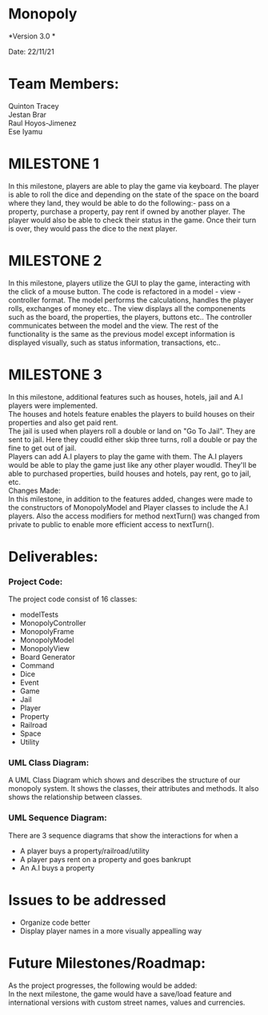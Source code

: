 # Monopoly

*Version 3.0 *

Date: 22/11/21

# Team Members:
Quinton Tracey  
Jestan Brar  
Raul Hoyos-Jimenez  
Ese Iyamu

# MILESTONE 1
In this milestone, players are able to play the game via keyboard. The player is able to roll the dice and depending on the state of the space on the board where they land, they would be able to do the following:- pass on a property, purchase a property, pay rent if owned by another player. The player would also be able to check their status in the game. Once their turn is over, they would pass the dice to the next player.

# MILESTONE 2
In this milestone, players utilize the GUI to play the game, interacting with the click of a mouse button. The code is refactored in a model - view - controller format. The model performs the calculations, handles the player rolls, exchanges of money etc.. The view displays all the componenents such as the board, the properties, the players, buttons etc.. The controller communicates between the model and the view. The rest of the functionality is the same as the previous model except information is displayed visually, such as status information, transactions, etc.. 

# MILESTONE 3
In this milestone, additional features such as houses, hotels, jail and A.I players were implemented.   
The houses and hotels feature enables the players to build houses on their properties and also get paid rent.   
The jail is used when players roll a double or land on "Go To Jail". They are sent to jail. Here they coudld either skip three turns, roll a double or pay the fine to get out of jail.   
Players can add A.I players to play the game with them. The A.I players would be able to play the game just like any other player woudld. They'll be able to purchased properties, build houses and hotels, pay rent, go to jail, etc.  
Changes Made:  
In this milestone, in addition to the features added, changes were made to the constructors of MonopolyModel and Player classes to include the A.I players. Also the access modifiers for method nextTurn() was changed from private to public to enable more efficient access to nextTurn().

# Deliverables:
### Project Code:  
  The project code consist of 16 classes:
  - modelTests
  - MonopolyController
  - MonopolyFrame 
  - MonopolyModel
  - MonopolyView
  - Board Generator 
  - Command
  - Dice
  - Event
  - Game
  - Jail
  - Player
  - Property
  - Railroad
  - Space
  - Utility  

### UML Class Diagram:  
A UML Class Diagram which shows and describes the structure of our monopoly system. It shows the classes, their attributes and methods. It also shows the relationship between classes.

### UML Sequence Diagram:
There are 3 sequence diagrams that show the interactions for when a  
  - A player buys a property/railroad/utility
  - A player pays rent on a property and goes bankrupt
  - An A.I buys a property

# Issues to be addressed
- Organize code better
- Display player names in a more visually appealling way 

# Future Milestones/Roadmap:
As the project progresses, the following would be added:         
In the next milestone, the game would have a save/load feature and international versions with custom street names, values and currencies.  


